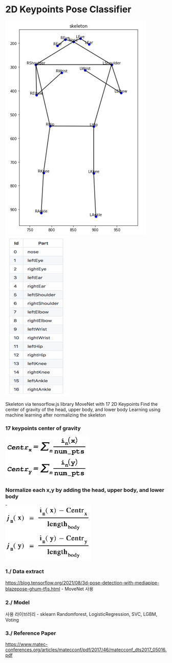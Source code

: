 # 2D Keypoints Pose Classifier

![pose_skeleton](img/skeleton.png) <img src="/img/keypoints.png" width="200" height="500"/>

Skeleton via tensorflow.js library
MoveNet with 17 2D Keypoints
Find the center of gravity of the head, upper body, and lower body
Learning using machine learning after normalizing the skeleton

### 17 keypoints center of gravity
![pose_centr1](img/centr1.png)

### Normalize each x,y by adding the head, upper body, and lower body
![pose_centr2](img/centr2.png)

### 1./ Data extract
https://blog.tensorflow.org/2021/08/3d-pose-detection-with-mediapipe-blazepose-ghum-tfjs.html - MoveNet 사용

### 2./ Model
사용 라이브러리 - sklearn 
Randomforest, LogisticRegression, SVC, LGBM, Voting

### 3./ Reference Paper
https://www.matec-conferences.org/articles/matecconf/pdf/2017/46/matecconf_dts2017_05016.pdf
